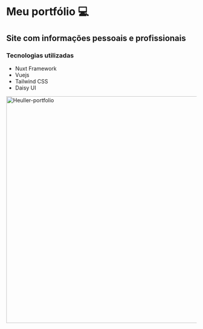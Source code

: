 # Meu portfólio 💻
## Site com informações pessoais e profissionais

### Tecnologias utilizadas
- Nuxt Framework
- Vuejs
- Tailwind CSS
- Daisy UI

<img height="600em" alt="Heuller-portfolio" src="https://lh3.googleusercontent.com/drive-viewer/AITFw-wQRcEzGHUjJ0aKFB9r2UWH82ap3Ns-7RGDEN7nlB0B58aJFCjOQGmSqG9Sw2ZlZaidxgmHGt5QYPk2mPUDCqjx3AjvNQ=s1600" />


